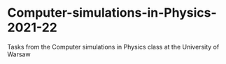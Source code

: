 # Computer-simulations-in-Physics-2021-22
Tasks from the Computer simulations in Physics class at the University of Warsaw
